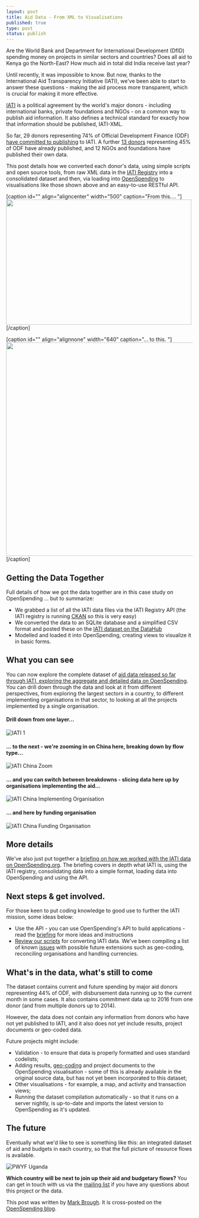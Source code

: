 ```yaml
--- 
layout: post
title: Aid Data - From XML to Visualisations
published: true
type: post
status: publish
---
```


Are the World Bank and Department for International Development (DfID) spending money on projects in similar sectors and countries?  Does all aid to Kenya go the North-East?  How much aid in total did India receive last year?

Until recently, it was impossible to know. But now, thanks to the International Aid Transparency Initiative (IATI), we've been able to start to answer these questions - making the aid process more transparent, which is crucial for making it more effective.

[IATI](http://aidtransparency.net) is a political agreement by the world's major donors - including international banks, private foundations and NGOs - on a common way to publish aid information. It also defines a technical standard for exactly how that information should be published, IATI-XML.

So far, 29 donors representing 74% of Official Development Finance (ODF) [have committed to publishing](http://aidtransparency.net/implementation) to IATI. A further [13 donors](http://iatiregistry.org/group) representing 45% of ODF have already published, and 12 NGOs and foundations have published their own data.

This post details how we converted each donor's data, using simple scripts and open source tools, from raw XML data in the [IATI Registry](http://iatiregistry.org/) into a consolidated dataset and then, via loading into [OpenSpending](http://openspending.org/) to visualisations like those shown above and an easy-to-use RESTful API.

[caption id="" align="aligncenter" width="500" caption="From this.... "]<img alt="" src="http://farm8.staticflickr.com/7086/7242714654_13d481e785.jpg" width="500" height="337" />[/caption]

[caption id="" align="alignnone" width="640" caption="... to this. "]<img alt="" src="http://farm8.staticflickr.com/7092/7242078030_d2240d7c10_z.jpg" title="To this" width="640" height="575" />[/caption]

## Getting the Data Together

Full details of how we got the data together are in this case study on OpenSpending ... but to summarize:

* We grabbed a list of all the IATI data files via the IATI Registry API (the IATI registry is running [CKAN](http://ckan.org/) so this is very easy)
* We converted the data to an SQLite database and a simplified CSV format and posted these on the [IATI dataset on the DataHub](http://datahub.io/dataset/iati-registry)
* Modelled and loaded it into OpenSpending, creating views to visualize it in basic forms.

## What you can see

You can now explore the complete dataset of [aid data released so far through IATI, exploring the aggregate and detailed data on OpenSpending](http://openspending.org/iati/). You can drill down through the data and look at it from different perspectives, from exploring the largest sectors in a country, to different implementing organisations in that sector, to looking at all the projects implemented by a single organisation.

#### Drill down from one layer...

![IATI 1](http://farm8.staticflickr.com/7092/7341296378_c6ae9b8d6e_z.jpg)

#### ... to the next - we're zooming in on China here, breaking down by flow type...

![IATI China Zoom](http://farm9.staticflickr.com/8006/7341296584_1dfbd5ac5a_z.jpg)

#### ... and you can switch between breakdowns - slicing data here up by organisations implementing the aid...

![IATI China Implementing Organisation](http://farm8.staticflickr.com/7232/7341296452_857af887ba_z.jpg)

#### ... and here by funding organisation

![IATI China Funding Organisation](http://farm9.staticflickr.com/8024/7156094599_a2e8c531e2_z.jpg)

## More details

We've also just put together a [briefing on how we worked with the IATI data on OpenSpending.org](http://openspending.org/resources/iati/index.html). The briefing covers in depth what IATI is, using the IATI registry, consolidating data into a simple format, loading data into OpenSpending and using the API.

## Next steps & get involved.

For those keen to put coding knowledge to good use to further the IATI mission, some ideas below:

* Use the API - you can use OpenSpending's API to build applications - read the [briefing](http://openspending.org/resources/iati/index.html) for more ideas and instructions
* [Review our scripts](https://github.com/okfn/iatitools) for converting IATI data. We've been compiling a list of known [issues](https://github.com/okfn/iatitools/issues) with possible future extensions such as geo-coding, reconciling organisations and handling currencies.

## What's in the data, what's still to come

The dataset contains current and future spending by major aid donors representing 44% of ODF, with disbursement data running up to the current month in some cases. It also contains commitment data up to 2016 from one donor (and from multiple donors up to 2014).

However, the data does not contain any information from donors who have not yet published to IATI, and it also does not yet include results, project documents or geo-coded data.

Future projects might include:

 * Validation - to ensure that data is properly formatted and uses standard codelists;
 * Adding results, [geo-coding](http://open.aiddata.org/content/index/geocoding) and project documents to the OpenSpending visualisation - some of this is already available in the original source data, but has not yet been incorporated to this dataset;
 * Other visualisations - for example, a map, and activity and transaction views;
 * Running the dataset compilation automatically - so that it runs on a server nightly, is up-to-date and imports the latest version to OpenSpending as it's updated.

## The future

Eventually what we'd like to see is something like this: an integrated dataset of aid and budgets in each country, so that the full picture of resource flows is available.

![PWYF Uganda](http://farm8.staticflickr.com/7089/7242685452_5a849c773b_z.jpg)

**Which country will be next to join up their aid and budgetary flows?** You can get in touch with us via the [mailing list](http://lists.okfn.org/mailman/listinfo/openspending) if you have any questions about this project or the data.

This post was written by [Mark Brough](http://okfn.org/members/markbrough). It is cross-posted on the [OpenSpending blog](http://openspending.org/blog/index.html).